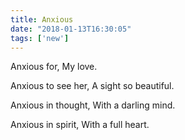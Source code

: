 ```yaml
---
title: Anxious
date: "2018-01-13T16:30:05"
tags: ['new']
---
```


Anxious for, My love.
<br>

Anxious to see her, A sight so beautiful.
<br>

Anxious in thought, With a darling mind.
<br>

Anxious in spirit, With a full heart.
